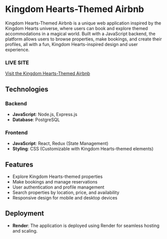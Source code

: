 # Kingdom Hearts-Themed Airbnb

Kingdom Hearts-Themed Airbnb is a unique web application inspired by the Kingdom Hearts universe, where users can book and explore themed accommodations in a magical world. Built with a JavaScript backend, the platform allows users to browse properties, make bookings, and create their profiles, all with a fun, Kingdom Hearts-inspired design and user experience.

### LIVE SITE
[Visit the Kingdom Hearts-Themed Airbnb](https://www.example.com)
## Technologies

### Backend
- **JavaScript**: Node.js, Express.js
- **Database**: PostgreSQL 

### Frontend
- **JavaScript**: React, Redux (State Management)
- **Styling**: CSS (Customizable with Kingdom Hearts-themed elements)

## Features
- Explore Kingdom Hearts-themed properties
- Make bookings and manage reservations
- User authentication and profile management
- Search properties by location, price, and availability
- Responsive design for mobile and desktop devices

## Deployment
- **Render**: The application is deployed using Render for seamless hosting and scaling.

